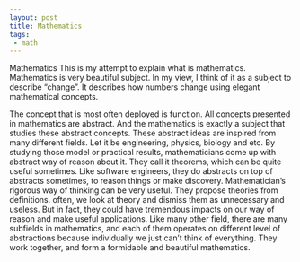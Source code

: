 ```yaml
---
layout: post
title: Mathematics
tags:
 - math
---
```

Mathematics
This is my attempt to explain what is mathematics.<br>
Mathematics is very beautiful subject. In my view, I think of it as a subject to describe “change”. It describes how numbers change using elegant mathematical concepts.
<!--break-->
The concept that is most often deployed is function. All concepts presented in mathematics are abstract. And the mathematics is exactly a subject that studies these abstract concepts. These abstract ideas are inspired from many different fields. Let it be engineering, physics, biology and etc. By studying those model or practical results, mathematicians come up with abstract way of reason about it. They call it theorems, which can be quite useful sometimes. Like software engineers, they do abstracts on top of abstracts sometimes, to reason things or make discovery. Mathematician’s rigorous way of thinking can be very useful. They propose theories from definitions. often, we look at theory and dismiss them as unnecessary and useless. But in fact, they could have tremendous impacts on our way of reason and make useful applications. Like many other field, there are many subfields in mathematics, and each of them operates on different level of abstractions because individually we just can’t think of everything. They work together, and form a formidable and beautiful mathematics.
